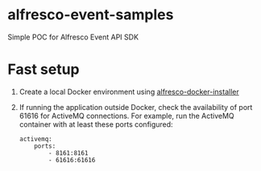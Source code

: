 # alfresco-event-samples
Simple POC for Alfresco Event API SDK

# Fast setup

1. Create a local Docker environment using [alfresco-docker-installer](https://github.com/Alfresco/alfresco-docker-installer)

2. If running the application outside Docker, check the availability of port 61616 for ActiveMQ connections. For example, run the ActiveMQ container with at least these ports configured:
    ~~~
    activemq:
        ports:
            - 8161:8161
            - 61616:61616
    ~~~
